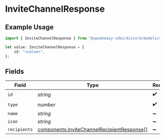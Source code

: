 # InviteChannelResponse

## Example Usage

```typescript
import { InviteChannelResponse } from "@speakeasy-sdks/discord/models/components";

let value: InviteChannelResponse = {
    id: "<value>",
};
```

## Fields

| Field                                                                                                    | Type                                                                                                     | Required                                                                                                 | Description                                                                                              |
| -------------------------------------------------------------------------------------------------------- | -------------------------------------------------------------------------------------------------------- | -------------------------------------------------------------------------------------------------------- | -------------------------------------------------------------------------------------------------------- |
| `id`                                                                                                     | *string*                                                                                                 | :heavy_check_mark:                                                                                       | N/A                                                                                                      |
| `type`                                                                                                   | *number*                                                                                                 | :heavy_check_mark:                                                                                       | N/A                                                                                                      |
| `name`                                                                                                   | *string*                                                                                                 | :heavy_minus_sign:                                                                                       | N/A                                                                                                      |
| `icon`                                                                                                   | *string*                                                                                                 | :heavy_minus_sign:                                                                                       | N/A                                                                                                      |
| `recipients`                                                                                             | [components.InviteChannelRecipientResponse](../../models/components/invitechannelrecipientresponse.md)[] | :heavy_minus_sign:                                                                                       | N/A                                                                                                      |